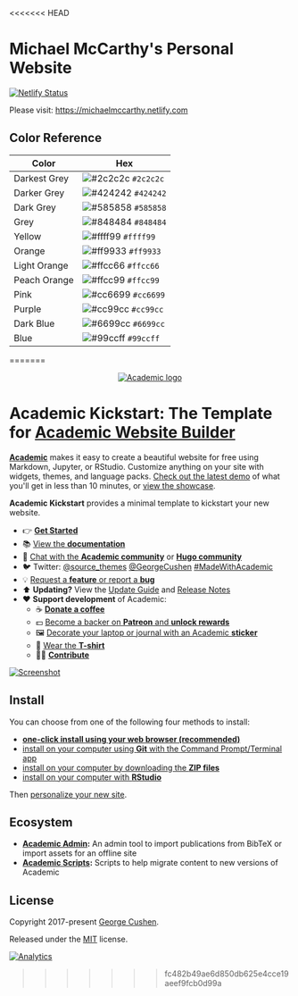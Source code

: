 <<<<<<< HEAD
# Michael McCarthy's Personal Website

<!-- badges start -->
[![Netlify Status](https://api.netlify.com/api/v1/badges/e45ce19a-adc9-437e-9413-6395762b2137/deploy-status)](https://app.netlify.com/sites/michaelmccarthy/deploys)
<!-- badges end -->

Please visit: https://michaelmccarthy.netlify.com

## Color Reference

| Color          | Hex                                                                |
| -------------- | ------------------------------------------------------------------ |
| Darkest Grey   | ![#2c2c2c](https://via.placeholder.com/10/2c2c2c?text=+) `#2c2c2c` |
| Darker Grey    | ![#424242](https://via.placeholder.com/10/424242?text=+) `#424242` |
| Dark Grey      | ![#585858](https://via.placeholder.com/10/585858?text=+) `#585858` |
| Grey           | ![#848484](https://via.placeholder.com/10/848484?text=+) `#848484` |
| Yellow         | ![#ffff99](https://via.placeholder.com/10/ffff99?text=+) `#ffff99` |
| Orange         | ![#ff9933](https://via.placeholder.com/10/ff9933?text=+) `#ff9933` |
| Light Orange   | ![#ffcc66](https://via.placeholder.com/10/ffcc66?text=+) `#ffcc66` |
| Peach Orange   | ![#ffcc99](https://via.placeholder.com/10/ffcc99?text=+) `#ffcc99` |
| Pink           | ![#cc6699](https://via.placeholder.com/10/cc6699?text=+) `#cc6699` |
| Purple         | ![#cc99cc](https://via.placeholder.com/10/cc99cc?text=+) `#cc99cc` |
| Dark Blue      | ![#6699cc](https://via.placeholder.com/10/6699cc?text=+) `#6699cc` |
| Blue           | ![#99ccff](https://via.placeholder.com/10/99ccff?text=+) `#99ccff` |
=======
<p align="center"><a href="https://sourcethemes.com/academic/" target="_blank" rel="noopener"><img src="https://sourcethemes.com/academic/img/logo_200px.png" alt="Academic logo"></a></p>

# Academic Kickstart: The Template for [Academic Website Builder](https://sourcethemes.com/academic/)

[**Academic**](https://github.com/gcushen/hugo-academic) makes it easy to create a beautiful website for free using Markdown, Jupyter, or RStudio. Customize anything on your site with widgets, themes, and language packs. [Check out the latest demo](https://academic-demo.netlify.app/) of what you'll get in less than 10 minutes, or [view the showcase](https://sourcethemes.com/academic/#expo).

**Academic Kickstart** provides a minimal template to kickstart your new website.

- 👉 [**Get Started**](#install)
- 📚 [View the **documentation**](https://sourcethemes.com/academic/docs/)
- 💬 [Chat with the **Academic community**](https://spectrum.chat/academic) or [**Hugo community**](https://discourse.gohugo.io)
- 🐦 Twitter: [@source_themes](https://twitter.com/source_themes) [@GeorgeCushen](https://twitter.com/GeorgeCushen) [#MadeWithAcademic](https://twitter.com/search?q=%23MadeWithAcademic&src=typd)
- 💡 [Request a **feature** or report a **bug**](https://github.com/gcushen/hugo-academic/issues)
- ⬆️ **Updating?** View the [Update Guide](https://sourcethemes.com/academic/docs/update/) and [Release Notes](https://sourcethemes.com/academic/updates/)
- :heart: **Support development** of Academic:
  - ☕️ [**Donate a coffee**](https://paypal.me/cushen)
  - 💵 [Become a backer on **Patreon** and **unlock rewards**](https://www.patreon.com/cushen)
  - 🖼️ [Decorate your laptop or journal with an Academic **sticker**](https://www.redbubble.com/people/neutreno/works/34387919-academic)
  - 👕 [Wear the **T-shirt**](https://academic.threadless.com/)
  - :woman_technologist: [**Contribute**](https://sourcethemes.com/academic/docs/contribute/)

[![Screenshot](https://raw.githubusercontent.com/gcushen/hugo-academic/master/academic.png)](https://github.com/gcushen/hugo-academic/)

## Install

You can choose from one of the following four methods to install:

* [**one-click install using your web browser (recommended)**](https://sourcethemes.com/academic/docs/install/#install-with-web-browser)
* [install on your computer using **Git** with the Command Prompt/Terminal app](https://sourcethemes.com/academic/docs/install/#install-with-git)
* [install on your computer by downloading the **ZIP files**](https://sourcethemes.com/academic/docs/install/#install-with-zip)
* [install on your computer with **RStudio**](https://sourcethemes.com/academic/docs/install/#install-with-rstudio)

Then [personalize your new site](https://sourcethemes.com/academic/docs/get-started/).

## Ecosystem

* **[Academic Admin](https://github.com/sourcethemes/academic-admin):** An admin tool to import publications from BibTeX or import assets for an offline site
* **[Academic Scripts](https://github.com/sourcethemes/academic-scripts):** Scripts to help migrate content to new versions of Academic

## License

Copyright 2017-present [George Cushen](https://georgecushen.com).

Released under the [MIT](https://github.com/sourcethemes/academic-kickstart/blob/master/LICENSE.md) license.

[![Analytics](https://ga-beacon.appspot.com/UA-78646709-2/academic-kickstart/readme?pixel)](https://github.com/igrigorik/ga-beacon)
>>>>>>> fc482b49ae6d850db625e4cce19aeef9fcb0d99a

